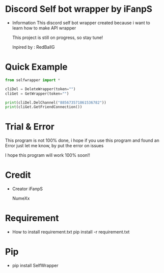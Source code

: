 # Discord Self bot wrapper by iFanpS
- Information
    This discord self bot wrapper created because i want to learn how to make API wrapper

    This project is still on progress, so stay tune!
    
    Inpired by : RedBallG

# Quick Example
```Python
from selfwrapper import *

cliDel = DeleteWrapper(token="")
cliGet = GetWrapper(token="")

print(cliDel.DelChannel("885673571861536782"))
print(cliGet.GetFriendConnection())
```

# Trial & Error
This program is not 100% done, i hope if you use this program and found an Error just let me know, by put the error on issues

I hope this program will work 100% soon!!

# Credit
- Creator 
    iFanpS
    
    NumeXx

# Requirement
- How to install requirement.txt
    pip install -r requirement.txt
 
# Pip   
- pip install SelfWrapper

